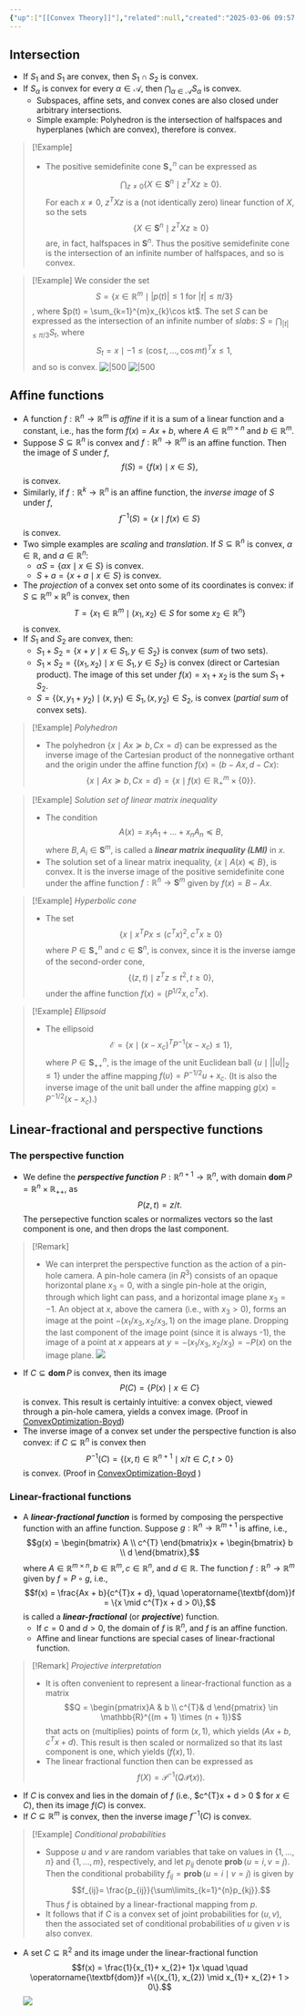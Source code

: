 ```yaml
---
{"up":["[[Convex Theory]]"],"related":null,"created":"2025-03-06 09:57:05","tags":["convex"],"dg-publish":true,"permalink":"/research-labs/notes/operations-that-preserve-convexity/","dgPassFrontmatter":true}
---
```


## Intersection

- If $S_1$ and $S_1$ are convex, then $S_{1} \cap S_{2}$ is convex. 
- If $S_\alpha$ is convex for every $\alpha \in \mathcal{A}$, then $\bigcap_{\alpha\in\mathcal{A}} S_\alpha$ is convex.
	- Subspaces, affine sets, and convex cones are also closed under arbitrary intersections.
	- Simple example: Polyhedron is the intersection of halfspaces and hyperplanes (which are convex), therefore is convex.
> [!Example]
> - The positive semidefinite cone $\mathbf{S}_{+}^n$ can be expressed as $$\bigcap_{z \neq 0} \{X \in \mathbf{S}^{n} \mid z^{T} X z \geq 0\}.$$ For each $x \neq 0$, $z^{T}X z$ is a (not identically zero) linear function of $X$, so the sets $$\{X \in \mathbf{S}^{n} \mid z^{T} X z \geq 0\}$$ are, in fact, halfspaces in $\mathbf{S}^n$. Thus the positive semidefinite cone is the intersection of an infinite number of halfspaces, and so is convex.

> [!Example]
> We consider the set $$S = \{ x \in \mathbb{R}^{m} \mid |p(t)| \leq 1 \text{ for } |t| \leq \pi / 3\}$$, where $p(t) = \sum_{k=1}^{m}x_{k}\cos kt$. The set $S$ can be expressed as the intersection of an infinite number of *slabs*: $S = \bigcap_{|t| \leq \pi / 3} S_t$, where $$S_{t}= {x \mid -1 \leq (\cos t, \dots, \cos mt)^{T}x \leq 1},$$ and so is convex.
>  ![|500](https://i.imgur.com/UHe7kpr.png) ![|500](https://i.imgur.com/Pis3tIW.png)

## Affine functions

- A function $f: \mathbb{R}^{n} \rightarrow \mathbb{R}^m$ is *affine* if it is a sum of a linear function and a constant, i.e., has the form $f(x) = Ax + b$, where $A \in \mathbb{R}^{m\times n}$ and $b \in \mathbb{R}^m$. 
- Suppose $S \subseteq \mathbb{R}^n$ is convex and $f : \mathbb{R}^{n} \rightarrow \mathbb{R}^m$ is an affine function. Then the image of $S$ under $f$, $$f(S) = \{f(x) \mid x \in S \},$$ is convex.
- Similarly, if $f : \mathbb{R}^{k}\rightarrow \mathbb{R}^n$ is an affine function, the *inverse image* of $S$ under $f$, $$f^{-1}(S) = \{x \mid f(x) \in S\}$$ is convex.
- Two simple examples are *scaling* and *translation*. If $S \subseteq \mathbb{R}^n$ is convex, $\alpha \in \mathbb{R}$, and $a \in \mathbb{R}^n$:
	- $\alpha S = \{\alpha x \mid x \in S \}$ is convex.
	- $S + a = \{x + a \mid x \in S \}$ is convex.
- The *projection* of a convex set onto some of its coordinates is convex: if $S \subseteq \mathbb{R}^{m}\times \mathbb{R}^n$ is convex, then $$ T = \{x_{1}\in \mathbb{R}^{m}\mid (x_{1}, x_{2}) \in S \text{ for some } x_{2}\in \mathbb{R}^n\}$$ is convex.
- If $S_1$ and $S_2$ are convex, then:
	- $S_{1}+ S_{2}= \{x + y \mid x \in S_{1}, y \in S_{2}\}$ is convex (*sum* of two sets).
	- $S_{1} \times S_{2}= \{ (x_{1}, x_2) \mid x \in S_{1}, y \in S_{2}\}$ is convex (direct or Cartesian product). The image of this set under $f(x) = x_{1}+ x_2$ is the sum $S_{1}+ S_2$.
	- $S = \{(x, y_{1}+ y_{2} ) \mid (x, y_{1}) \in S_{1}, (x, y_{2}) \in S_{2},$ is convex (*partial sum* of convex sets).
> [!Example] *Polyhedron*
> - The polyhedron $\{x \mid Ax \succeq b, Cx = d\}$ can be expressed as the inverse image of the Cartesian product of the nonnegative orthant and the origin under the affine function $f(x) = (b - Ax, d - Cx)$: $$\{x \mid Ax \succeq b, Cx = d\} = \{x \mid f(x) \in \mathbb{R}_{+}^{m}\times \{0\}\}.$$

> [!Example] *Solution set of linear matrix inequality*
> - The condition $$A(x) = x_{1}A_{1}+ \dots + x_{n}A_{n}\preceq B,$$ where $B, A_{i}\in \mathbf{S}^m$, is called a ***linear matrix inequality (LMI)*** in $x$.
> - The solution set of a linear matrix inequality, $\{ x \mid A(x) \preceq B\}$, is convex. It is the inverse image of the positive semidefinite cone under the affine function $f: \mathbb{R}^{n}\rightarrow \mathbf{S}^m$ given by $f(x) = B - Ax$.

> [!Example] *Hyperbolic cone*
> - The set $$\{x \mid x^{T}Px \leq (c^{T}x)^{2}, c^{T}x \geq 0 \}$$ where $P \in \mathbf{S}_{+}^n$ and $c \in \mathbf{S}^n$, is convex, since it is the inverse iamge of the second-order cone, $$\{(z, t) \mid z^{T}z \leq t^{2}, t \geq 0 \},$$ under the affine function $f(x) = (P^{1/2}x,c^{T}x)$.

> [!Example] *Ellipsoid*
> - The ellipsoid $$\mathcal{E} = \{ x \mid (x - x_{c})^{T}P^{-1}(x - x_{c}) \leq 1\},$$ where $P \in \mathbf{S}_{++}^n$, is the image of the unit Euclidean ball $\{u \mid ||u||_{2}\leq 1\}$ under the affine mapping $f(u) = P^{-1/2}u+x_c$. (It is also the inverse image of the unit ball under the affine mapping $g(x) = P^{-1/2}(x - x_{c})$.)

## Linear-fractional and perspective functions

### The perspective function

- We define the ***perspective function*** $P: \mathbb{R}^{n+1}\rightarrow \mathbb{R}^n$, with domain $\operatorname{\textbf{dom}} P = \mathbb{R}^{n}\times \mathbb{R}_{++}$, as $$P(z, t) = z / t.$$ The persepective function scales or normalizes vectors so the last component is one, and then drops the last component.  

> [!Remark]
>  - We can interpret the perspective function as the action of a pin-hole camera. A pin-hole camera (in $R^3$) consists of an opaque horizontal plane $x_3 = 0$, with a single pin-hole at the origin, through which light can pass, and a horizontal image plane $x_3 = -1$. An object at $x$, above the camera (i.e., with $x_3 > 0$), forms an image at the point $-(x_1/x_3, x_2/x_3, 1)$ on the image plane. Dropping the last component of the image point (since it is always -1), the image of a point at $x$ appears at $y = -(x_1/x_3, x_2/x_3) = -P(x)$ on the image plane. 
>  ![](https://i.imgur.com/pNczSPI.png)

- If $C \subseteq \operatorname{\textbf{dom}} P$ is convex, then its image $$P(C) = \{P(x) \mid x \in C\}$$ is convex. This result is certainly intuitive: a convex object, viewed through a pin-hole camera, yields a convex image. (Proof in [ConvexOptimization-Boyd](https://web.stanford.edu/~boyd/cvxbook/bv_cvxbook.pdf))
- The inverse image of a convex set under the perspective function is also convex: if $C \subseteq \mathbb{R}^n$ is convex then $$P^{-1}(C) = \{(x, t) \in \mathbb{R}^{n + 1} \mid x/t\in C, t > 0\}$$is convex. (Proof in [ConvexOptimization-Boyd](https://web.stanford.edu/~boyd/cvxbook/bv_cvxbook.pdf) )
### Linear-fractional functions

- A ***linear-fractional function*** is formed by composing the perspective function with an affine function. Suppose $g: \mathbb{R}^{n}\rightarrow \mathbb{R}^{m + 1}$ is affine, i.e., $$g(x) = \begin{bmatrix} A  \\  c^{T}  \end{bmatrix}x + \begin{bmatrix}  b  \\  d  \end{bmatrix},$$ where $A \in \mathbb{R}^{m \times n}, b \in \mathbb{R}^{m}, c \in \mathbb{R}^n$, and $d \in \mathbb{R}$. The function $f: \mathbb{R}^{n}\rightarrow \mathbb{R}^m$ given by $f = P \circ g$, i.e., $$f(x) = \frac{Ax + b}{c^{T}x + d}, \quad \operatorname{\textbf{dom}}f = \{x \mid c^{T}x + d > 0\},$$ is called a ***linear-fractional*** (or ***projective***) function.
	- If $c = 0$ and $d > 0$, the domain of $f$ is $\mathbb{R}^n$, and $f$ is an affine function.
	- Affine and linear functions are special cases of linear-fractional function.

> [!Remark] *Projective interpretation*
> - It is often convenient to represent a linear-fractional function as a matrix $$Q = \begin{pmatrix}A & b \\ c^{T}& d \end{pmatrix} \in \mathbb{R}^{(m + 1) \times (n + 1)}$$ that acts on (multiplies) points of form $(x, 1)$, which yields $(Ax + b, c^{T}x + d)$. This result is then scaled or normalized so that its last component is one, which yields $(f(x), 1)$.
> - The linear fractional function then can be expressed as $$f(X) = \mathcal{P}^{-1}(Q\mathcal{P}(x)).$$

- If $C$ is convex and lies in the domain of $f$ (i.e., $c^{T}x + d > 0 $ for $x \in C$), then its image $f(C)$ is convex.
- If $C \subseteq \mathbb{R}^m$ is convex, then the inverse image $f^{-1}(C)$ is convex. 

> [!Example] *Conditional probabilities*
> - Suppose $u$ and $v$ are random variables that take on values in $\{1, \dots, n\}$ and $\{1, \dots, m\}$, respectively, and let $p_{ij}$ denote $\operatorname{\textbf{prob}}(u = i, v = j)$. Then the conditional probability $f_{ij}= \operatorname{\textbf{prob}}(u = i \mid v = j)$ is given by $$f_{ij}= \frac{p_{ij}}{\sum\limits_{k=1}^{n}p_{kj}}.$$ Thus $f$ is obtained by a linear-fractional mapping from $p$.
> - It follows that if $C$ is a convex set of joint probabilities for $(u, v)$, then the associated set of conditional probabilities of $u$ given $v$ is also convex.

- A set $C \subseteq \mathbb{R}^2$ and its image under the linear-fractional function $$f(x) = \frac{1}{x_{1}+ x_{2}+ 1}x \quad \quad \operatorname{\textbf{dom}}f =\{(x_{1}, x_{2}) \mid x_{1}+ x_{2}+ 1 > 0\}.$$![](https://i.imgur.com/XAdn5aB.png)


